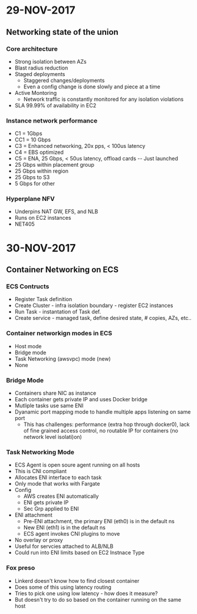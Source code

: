 # 29-NOV-2017 
## Networking state of the union 
### Core architecture
- Strong isolation between AZs
- Blast radius reduction
- Staged deployments
    - Staggered changes/deployments
    - Even a config change is done slowly and piece at a time
- Active Montoring
    - Network traffic is constantly monitored for any isolation violations
- SLA 99.99% of availability in EC2
### Instance network performance
- C1 = 1Gbps
- CC1 = 10 Gbps
- C3 = Enhanced networking, 20x pps, < 100us latency
- C4 = EBS optimized
- C5 = ENA, 25 Gbps, < 50us latency, offload cards -- Just launched
- 25 Gbps within placement group
- 25 Gbps within region
- 25 Gbps to S3
- 5 Gbps for other
### Hyperplane NFV
- Underpins NAT GW, EFS, and NLB
- Runs on EC2 instances
- NET405 

# 30-NOV-2017
## Container Networking on ECS
### ECS Contructs
- Register Task definition
- Create Cluster - infra isolation boundary - register EC2 instances
- Run Task - instantation of Task def. 
- Create service - managed task, define desired state, # copies, AZs, etc..

### Container networkign modes in ECS
- Host mode
- Bridge mode
- Task Networking (awsvpc) mode (new)
- None

### Bridge Mode
- Containers share NIC as instance
- Each container gets private IP and uses Docker bridge
- Mutliple tasks use same ENI
- Dyanamic port mapping mode to handle multiple apps listening on same port
    - This has challenges: performance (extra hop through docker0), lack of fine grained access control, no routable IP for containers (no network level isolati)on)

### Task Networking Mode
- ECS Agent is open soure agent running on all hosts
- This is CNI compliant
- Allocates ENI interface to each task
- Only mode that works with Fargate
- Config
    - AWS creates ENI automatically
    - ENI gets private IP
    - Sec Grp applied to ENI
- ENI attachment
    - Pre-ENI attachment, the primary ENI (eth0) is in the default ns
    - New ENI (eth1) is in the default ns
    - ECS agent invokes CNI plugins to move 
- No overlay or proxy
- Useful for servcies attached to ALB/NLB
- Could run into ENI limits based on EC2 Instnace Type

### Fox preso
- Linkerd doesn't know how to find closest container
- Does some of this using latency routing
- Tries to pick one using low latency - how does it measure?
- But doesn't try to do so based on the container running on the same host

